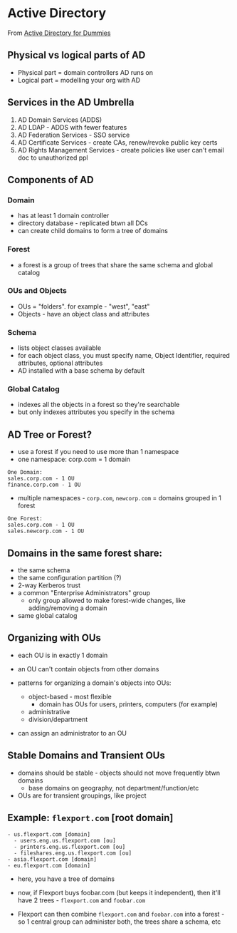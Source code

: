 # Active Directory

From [Active Directory for Dummies](https://www.amazon.com/Active-Directory-Dummies-Steve-Clines/dp/0470287209)

## Physical vs logical parts of AD

- Physical part = domain controllers AD runs on
- Logical part = modelling your org with AD

## Services in the AD Umbrella

1. AD Domain Services (ADDS)
2. AD LDAP - ADDS with fewer features
3. AD Federation Services - SSO service
4. AD Certificate Services - create CAs, renew/revoke public key certs
5. AD Rights Management Services - create policies like user can't email doc to unauthorized ppl

## Components of AD

### Domain

- has at least 1 domain controller
- directory database - replicated btwn all DCs
- can create child domains to form a tree of domains

### Forest

- a forest is a group of trees that share the same schema and global catalog

### OUs and Objects

- OUs = "folders". for example - "west", "east"
- Objects - have an object class and attributes

### Schema

- lists object classes available
- for each object class, you must specify name, Object Identifier, required attributes, optional attributes
- AD installed with a base schema by default

### Global Catalog

- indexes all the objects in a forest so they're searchable
- but only indexes attributes you specify in the schema

## AD Tree or Forest?

- use a forest if you need to use more than 1 namespace
- one namespace: corp.com = 1 domain

```
One Domain:
sales.corp.com - 1 OU
finance.corp.com - 1 OU
```

- multiple namespaces - `corp.com`, `newcorp.com` = domains grouped in 1 forest

```
One Forest:
sales.corp.com - 1 OU
sales.newcorp.com - 1 OU
```

## Domains in the same forest share:

- the same schema
- the same configuration partition (?)
- 2-way Kerberos trust
- a common "Enterprise Administrators" group
  - only group allowed to make forest-wide changes, like adding/removing a domain
- same global catalog

## Organizing with OUs

- each OU is in exactly 1 domain
- an OU can't contain objects from other domains

- patterns for organizing a domain's objects into OUs:

  - object-based - most flexible
    - domain has OUs for users, printers, computers (for example)
  - administrative
  - division/department

- can assign an administrator to an OU

## Stable Domains and Transient OUs

- domains should be stable - objects should not move frequently btwn domains
  - base domains on geography, not department/function/etc
- OUs are for transient groupings, like project

## Example: `flexport.com` [root domain]

```
- us.flexport.com [domain]
  - users.eng.us.flexport.com [ou]
  - printers.eng.us.flexport.com [ou]
  - fileshares.eng.us.flexport.com [ou]
- asia.flexport.com [domain]
- eu.flexport.com [domain]
```

- here, you have a tree of domains

- now, if Flexport buys foobar.com (but keeps it independent), then it'll have
  2 trees - `flexport.com` and `foobar.com`
- Flexport can then combine `flexport.com` and `foobar.com` into a forest - so 1
  central group can administer both, the trees share a schema, etc

